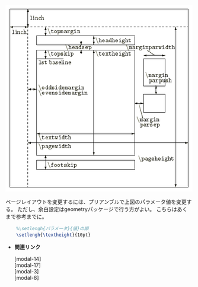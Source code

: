 <!--15-->
<!--ページレイアウト-->

![1](./page-layout/1.png)

ページレイアウトを変更するには、プリアンブルで上図のパラメータ値を変更する。
ただし、余白設定はgeometryパッケージで行う方がよい。
こちらはあくまで参考までに。

```latex
    %\setlengh{パラメータ}{値}の順
    \setlengh{\textheight}{10pt}
```

- **関連リンク**

    <div class="related-link-wrapper">
      [modal-14]<!--長さの単位--><br>
      [modal-17]<!--行送り、行間の調整--><br>
      [modal-3]<!--余白設定（geometryパッケージ）--><br>
      [modal-8]<!--ドキュメントクラス-->
    </div>